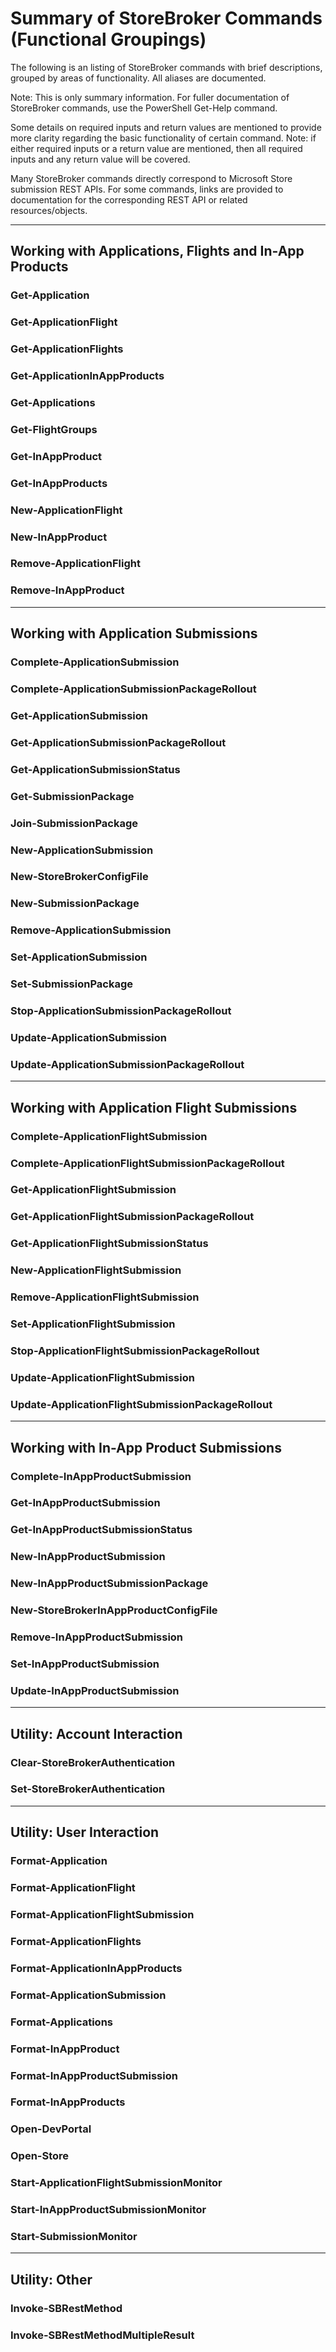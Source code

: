 # Summary of StoreBroker Commands (Functional Groupings)

The following is an listing of StoreBroker commands with brief descriptions, grouped by
areas of functionality. All aliases are documented.

Note: This is only summary information. For fuller documentation of StoreBroker commands,
use the PowerShell Get-Help command.

Some details on required inputs and return values are mentioned to provide more clarity
regarding the basic functionality of certain command. Note: if either required inputs or
a return value are mentioned, then all required inputs and any return value will be
covered.

Many StoreBroker commands directly correspond to Microsoft Store submission REST APIs.
For some commands, links are provided to documentation for the corresponding REST API or
related resources/objects.

-----
## Working with Applications, Flights and In-App Products

### Get-Application

### Get-ApplicationFlight

### Get-ApplicationFlights

### Get-ApplicationInAppProducts

### Get-Applications

### Get-FlightGroups

### Get-InAppProduct

### Get-InAppProducts

### New-ApplicationFlight

### New-InAppProduct

### Remove-ApplicationFlight

### Remove-InAppProduct

-----
## Working with Application Submissions

### Complete-ApplicationSubmission

### Complete-ApplicationSubmissionPackageRollout

### Get-ApplicationSubmission

### Get-ApplicationSubmissionPackageRollout

### Get-ApplicationSubmissionStatus

### Get-SubmissionPackage

### Join-SubmissionPackage

### New-ApplicationSubmission

### New-StoreBrokerConfigFile

### New-SubmissionPackage

### Remove-ApplicationSubmission

### Set-ApplicationSubmission

### Set-SubmissionPackage

### Stop-ApplicationSubmissionPackageRollout

### Update-ApplicationSubmission

### Update-ApplicationSubmissionPackageRollout

-----
## Working with Application Flight Submissions

### Complete-ApplicationFlightSubmission

### Complete-ApplicationFlightSubmissionPackageRollout

### Get-ApplicationFlightSubmission

### Get-ApplicationFlightSubmissionPackageRollout

### Get-ApplicationFlightSubmissionStatus

### New-ApplicationFlightSubmission

### Remove-ApplicationFlightSubmission

### Set-ApplicationFlightSubmission

### Stop-ApplicationFlightSubmissionPackageRollout

### Update-ApplicationFlightSubmission

### Update-ApplicationFlightSubmissionPackageRollout

-----
## Working with In-App Product Submissions

### Complete-InAppProductSubmission

### Get-InAppProductSubmission

### Get-InAppProductSubmissionStatus

### New-InAppProductSubmission

### New-InAppProductSubmissionPackage

### New-StoreBrokerInAppProductConfigFile

### Remove-InAppProductSubmission

### Set-InAppProductSubmission

### Update-InAppProductSubmission

-----
## Utility: Account Interaction

### Clear-StoreBrokerAuthentication

### Set-StoreBrokerAuthentication

-----
## Utility: User Interaction

### Format-Application

### Format-ApplicationFlight

### Format-ApplicationFlightSubmission

### Format-ApplicationFlights

### Format-ApplicationInAppProducts

### Format-ApplicationSubmission

### Format-Applications

### Format-InAppProduct

### Format-InAppProductSubmission

### Format-InAppProducts

### Open-DevPortal

### Open-Store

### Start-ApplicationFlightSubmissionMonitor

### Start-InAppProductSubmissionMonitor

### Start-SubmissionMonitor

-----
## Utility: Other

### Invoke-SBRestMethod

### Invoke-SBRestMethodMultipleResult

